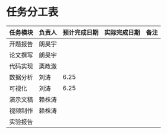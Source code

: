 # 任务分工表

| 任务模块 | 负责人 | 预计完成日期 | 实际完成日期 | 备注 |
|---|---|---|---|---|
| 开题报告 |朗昊宇 | | | |
| 论文撰写 |朗昊宇 | | | |
| 代码实现 |栗政澈 | | | |
| 数据分析 |刘涛 | 6.25| | |
| 可视化 |刘涛 |6.25 | | |
| 演示文稿 |赖株涛 | | | |
| 视频制作 |赖株涛 | | | |
| 实验报告 | | | | |
